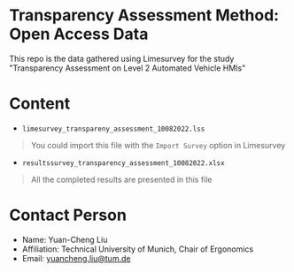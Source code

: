 # Transparency Assessment Method: Open Access Data
This repo is the data gathered using Limesurvey for the study "Transparency Assessment on Level 2 Automated Vehicle HMIs"

# Content
- `limesurvey_transpareny_assessment_10082022.lss`
> You could import this file with the `Import Survey` option in Limesurvey

- `resultssurvey_transparency_assessment_10082022.xlsx`
> All the completed results are presented in this file

# Contact Person
- Name: Yuan-Cheng Liu
- Affiliation: Technical University of Munich, Chair of Ergonomics
- Email: yuancheng.liu@tum.de
